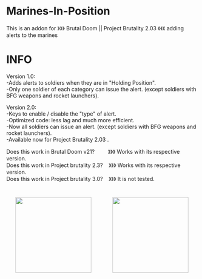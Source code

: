 # Marines-In-Position
This is an addon for 》》》 Brutal Doom || Project Brutality 2.03 《《《 adding alerts to the marines <br>

# INFO
Version 1.0:<br>
 -Adds alerts to soldiers when they are in "Holding Position".<br>
 -Only one soldier of each category can issue the alert. (except soldiers with BFG weapons and rocket launchers).<br>

Version 2.0:<br>
 -Keys to enable / disable the "type" of alert.<br>
 -Optimized code: less lag and much more efficient.<br>
 -Now all soldiers can issue an alert. (except soldiers with BFG weapons and rocket launchers).<br>
 -Available now for Project Brutality 2.03 .<br>

Does this work in Brutal Doom v21? ‍ ‍ ‍ ‍ ‍ ‍ ‍ ‍ ‍》》》 ‍Works with its respective version. <br>
Does this work in Project brutality 2.3?  ‍ ‍ ‍ 》》》 ‍Works with its respective version. <br>
Does this work in Project brutality 3.0?  ‍ ‍ ‍ 》》》 ‍It is not tested.
#

<div align="center">
<img src="https://user-images.githubusercontent.com/78381898/109348909-c09ec900-783a-11eb-8ad5-bf5dad9f3b5d.png" wight="200" height="200" />
⠀⠀⠀⠀⠀<img src="https://user-images.githubusercontent.com/78381898/109349341-68b49200-783b-11eb-846a-07873b3ccf33.jpg" wight="200" height="200" />
</div>

# ⠀
